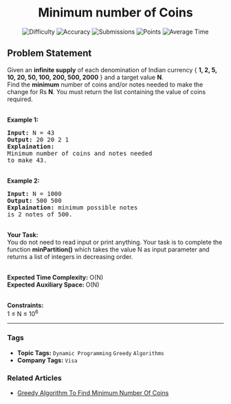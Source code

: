 <h1 align="center">Minimum number of Coins</h1>

<p align="center">
  <img alt="Difficulty" title="Difficulty" src="https://custom-icon-badges.demolab.com/badge/Difficulty: Easy-1F222E?style=for-the-badge&logoColor=white&logo=fire"/>
  <img alt="Accuracy" title="Accuracy" src="https://custom-icon-badges.demolab.com/badge/Accuracy: 51.25%25-1F222E?style=for-the-badge&logoColor=white&logo=target"/>
  <img alt="Submissions" title="Submissions" src="https://custom-icon-badges.demolab.com/badge/Submissions: 92K+-1F222E?style=for-the-badge&logoColor=white&logo=repo"/>
  <img alt="Points" title="Points" src="https://custom-icon-badges.demolab.com/badge/Points: 2-1F222E?style=for-the-badge&logoColor=white&logo=award"/>
  <img alt="Average Time" title="Average Time" src="https://custom-icon-badges.demolab.com/badge/Average%20Time: N/A-1F222E?style=for-the-badge&logoColor=white&logo=clock"/>
</p>

## Problem Statement

Given an <b>infinite supply</b> of each denomination of Indian currency { <b>1, 2, 5, 10, 20, 50, 100, 200, 500, 2000</b> } and a target value <b>N</b>.<br>Find the <b>minimum</b> number of coins and/or notes needed to make the change for Rs <b>N</b>. You must return the list containing the value of coins required. 

<br><b>Example 1:</b>

<pre><b>Input:</b> N = 43
<b>Output:</b> 20 20 2 1
<b>Explaination:</b> 
Minimum number of coins and notes needed 
to make 43. 
</pre>

<br><b>Example 2:</b>

<pre><b>Input:</b> N = 1000
<b>Output:</b> 500 500
<b>Explaination:</b> minimum possible notes
is 2 notes of 500.
</pre>

<br><b>Your Task:</b><br>You do not need to read input or print anything. Your task is to complete the function <b>minPartition()</b> which takes the value N as input parameter and returns a list of integers in decreasing order.

<br><b>Expected Time Complexity:</b> O(N)<br><b>Expected Auxiliary Space: </b>O(N)

<br><b>Constraints:</b><br>1 ≤ N ≤ 10<sup>6</sup>


<hr>

### Tags
- **Topic Tags:** `Dynamic Programming` `Greedy` `Algorithms`
- **Company Tags:** `Visa`

### Related Articles
- [Greedy Algorithm To Find Minimum Number Of Coins](https://www.geeksforgeeks.org/greedy-algorithm-to-find-minimum-number-of-coins/)
